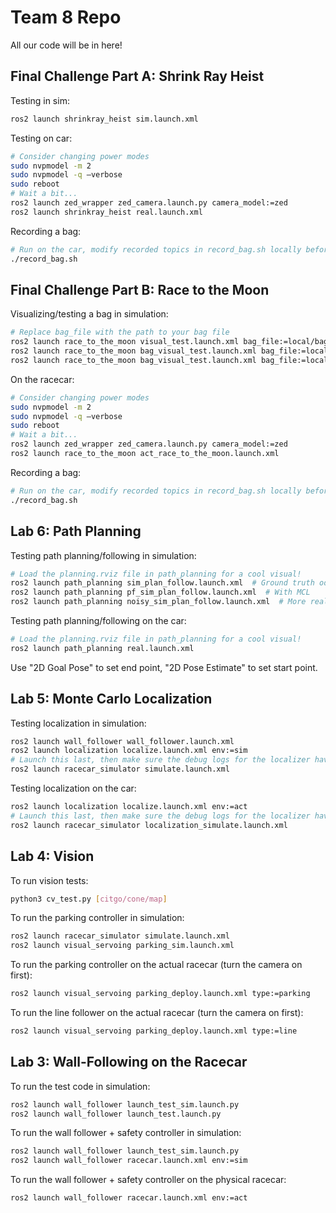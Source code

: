 # Team 8 Repo

All our code will be in here!

## Final Challenge Part A: Shrink Ray Heist

Testing in sim:
```sh
ros2 launch shrinkray_heist sim.launch.xml
```

Testing on car:
```sh
# Consider changing power modes
sudo nvpmodel -m 2
sudo nvpmodel -q –verbose
sudo reboot
# Wait a bit...
ros2 launch zed_wrapper zed_camera.launch.py camera_model:=zed
ros2 launch shrinkray_heist real.launch.xml
```

Recording a bag:
```sh
# Run on the car, modify recorded topics in record_bag.sh locally before deploying
./record_bag.sh
```

## Final Challenge Part B: Race to the Moon

Visualizing/testing a bag in simulation:
```sh
# Replace bag_file with the path to your bag file
ros2 launch race_to_the_moon visual_test.launch.xml bag_file:=local/bags/racetrack/
ros2 launch race_to_the_moon bag_visual_test.launch.xml bag_file:=local/bags/actual_1mps
ros2 launch race_to_the_moon bag_visual_test.launch.xml bag_file:=local/bags/actual_2.5mps
```

On the racecar:
```sh
# Consider changing power modes
sudo nvpmodel -m 2
sudo nvpmodel -q –verbose
sudo reboot
# Wait a bit...
ros2 launch zed_wrapper zed_camera.launch.py camera_model:=zed
ros2 launch race_to_the_moon act_race_to_the_moon.launch.xml
```

Recording a bag:
```sh
# Run on the car, modify recorded topics in record_bag.sh locally before deploying
./record_bag.sh
```

## Lab 6: Path Planning

Testing path planning/following in simulation:
```sh
# Load the planning.rviz file in path_planning for a cool visual!
ros2 launch path_planning sim_plan_follow.launch.xml  # Ground truth odometry
ros2 launch path_planning pf_sim_plan_follow.launch.xml  # With MCL
ros2 launch path_planning noisy_sim_plan_follow.launch.xml  # More realistic Ackermann dynamics
```

Testing path planning/following on the car:
```sh
# Load the planning.rviz file in path_planning for a cool visual!
ros2 launch path_planning real.launch.xml
```

Use "2D Goal Pose" to set end point, "2D Pose Estimate" to set start point.

## Lab 5: Monte Carlo Localization

Testing localization in simulation:
```sh
ros2 launch wall_follower wall_follower.launch.xml
ros2 launch localization localize.launch.xml env:=sim
# Launch this last, then make sure the debug logs for the localizer have no warnings!
ros2 launch racecar_simulator simulate.launch.xml
```

Testing localization on the car:
```sh
ros2 launch localization localize.launch.xml env:=act
# Launch this last, then make sure the debug logs for the localizer have no warnings!
ros2 launch racecar_simulator localization_simulate.launch.xml
```

## Lab 4: Vision

To run vision tests:
```sh
python3 cv_test.py [citgo/cone/map]
```

To run the parking controller in simulation:
```sh
ros2 launch racecar_simulator simulate.launch.xml
ros2 launch visual_servoing parking_sim.launch.xml
```

To run the parking controller on the actual racecar (turn the camera on first):
```sh
ros2 launch visual_servoing parking_deploy.launch.xml type:=parking
```

To run the line follower on the actual racecar (turn the camera on first):
```sh
ros2 launch visual_servoing parking_deploy.launch.xml type:=line
```

## Lab 3: Wall-Following on the Racecar

To run the test code in simulation:
```sh
ros2 launch wall_follower launch_test_sim.launch.py
ros2 launch wall_follower launch_test.launch.py
```

To run the wall follower + safety controller in simulation:
```sh
ros2 launch wall_follower launch_test_sim.launch.py
ros2 launch wall_follower racecar.launch.xml env:=sim
```

To run the wall follower + safety controller on the physical racecar:
```sh
ros2 launch wall_follower racecar.launch.xml env:=act
```
